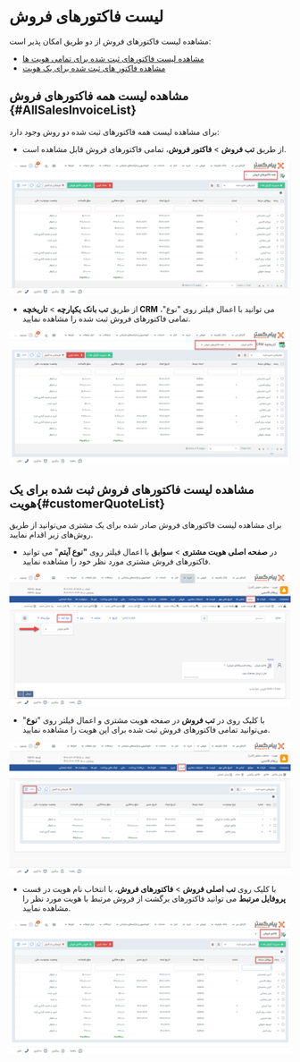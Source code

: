 # لیست  فاکتورهای فروش
مشاهده لیست فاکتورهای فروش از دو طریق امکان پذیر است:
- [مشاهده لیست فاکتورهای ثبت شده برای تمامی هویت ها](#AllSalesInvoiceList)
- [مشاهده فاکتور های ثبت شده برای یک هویت](#customerSalesInvoiceList)

## مشاهده لیست همه فاکتورهای فروش {#AllSalesInvoiceList}
برای مشاهده لیست همه فاکتورهای ثبت شده دو روش وجود دارد:
- از طریق **تب فروش** > **فاکتور فروش**، تمامی فاکتورهای فروش قابل مشاهده است.

![مسیر اول نمایش لیست فاکتورهای تمامی هویت ها](./Images/all-sales-invoice-list-method1.png)

- از طریق **تب بانک یکپارچه** > **تاریخچه CRM**  می توانید با اعمال فیلتر روی "نوع"، تمامی فاکتورهای فروش ثبت شده را مشاهده نمایید.

![مسیر اول نمایش لیست فاکتورهای تمامی هویت ها](./Images/all-sales-invoice-list-method2.png)

## مشاهده لیست فاکتورهای فروش ثبت شده برای یک هویت{#customerQuoteList}
برای مشاهده لیست فاکتورهای فروش صادر شده برای یک مشتری می‌توانید از طریق روش‌های زیر اقدام نمایید.
- 	در **صفحه اصلی هویت مشتری** > **سوابق** با اعمال فیلتر روی **"نوع آیتم**" می توانید فاکتورهای فروش مشتری مورد نظر خود را مشاهده نمایید.  

![مسیر اول نمایش لیست فاکتورهای فروش یک هویت ](./Images/customer-sales-invoice-list-method1.png)

- با کلیک روی در **تب فروش** در صفحه هویت مشتری و اعمال فیلتر روی "**نوع**" می‌توانید تمامی فاکتورهای  فروش ثبت شده برای این هویت را مشاهده نمایید.

![مسیر دوم نمایش لیست فاکتورهای برگشتی یک هویت](./Images/customer-return-sales-invoice-list-method2.png)

- با کلیک روی **تب اصلی فروش** > **فاکتورهای فروش**،
 با انتخاب نام هویت در قست **پروفایل مرتبط** می توانید فاکتورهای برگشت از فروش مرتبط با هویت مورد نظر را مشاهده نمایید.

![مسیر سوم نمایش لیست فاکتورهای فروش یک هویت](./Images/customer-sales-invoice-list-method3.png)

